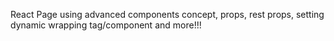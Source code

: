 React Page using advanced components concept, props, rest props, setting dynamic wrapping tag/component and more!!!
